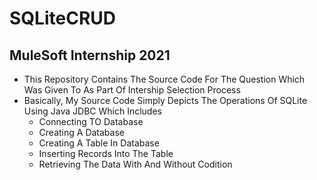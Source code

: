 # SQLiteCRUD

## MuleSoft Internship 2021
  - This Repository Contains The Source Code For The Question Which Was Given To As Part Of Intership Selection Process
  - Basically, My Source Code Simply Depicts The Operations Of SQLite Using Java JDBC Which Includes
    - Connecting TO Database
    - Creating A Database
    - Creating A Table In Database
    - Inserting Records Into The Table
    - Retrieving The Data With And Without Codition

